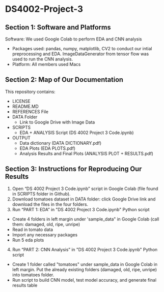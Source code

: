 # DS4002-Project-3
## Section 1: Software and Platforms
Software: We used Google Colab to perform EDA and CNN analysis 
* Packages used: pandas, numpy, matplotlib, CV2 to conduct our intial preprocessing and EDA. ImageDataGenerator from tensor flow was used to run the CNN analysis.
* Platform: All members used Macs

## Section 2: Map of Our Documentation 
This repository contains:
* LICENSE
* README.MD
* REFERENCES File
* DATA Folder
  * Link to Google Drive with Image Data 
* SCRIPTS
  * EDA + ANALYSIS Script (DS 4002 Project 3 Code.ipynb)
* OUTPUT
  * Data dictionary (DATA DICTIONARY.pdf)
  * EDA Plots (EDA PLOTS.pdf)
  * Analysis Results and Final Plots (ANALYSIS PLOT + RESULTS.pdf)

## Section 3: Instructions for Reproducing Our Results
1. Open “DS 4002 Project 3 Code.ipynb” script in Google Colab (file found in SCRIPTS folder in Github).
2. Download tomatoes dataset in DATA folder: click Google Drive link and download the files in the four folders.
3. Run “PART 1: EDA” in "DS 4002 Project 3 Code.ipynb" Python script
* Create 4 folders in left margin under 'sample_data" in Google Colab (call them: damaged, old, ripe, unripe)
* Read in tomato data
* Import any necessary packages
* Run 5 eda plots
4. Run “PART 2: CNN Analysis” in "DS 4002 Project 3 Code.ipynb" Python script
* Create 1 folder called "tomatoes" under sample_data in Google Colab in left margin. Put the already existing folders (damaged, old, ripe, unripe) into tomatoes folder.
* Run script to build CNN model, test model accuracy, and generate final results table
